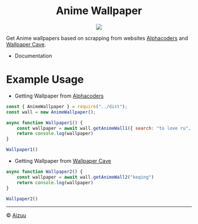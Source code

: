 <h1 align="center">Anime Wallpaper</h1>
<p align="center"> 
    <img src="https://i.imgur.com/DeP0Nlv.jpeg">
</p>

Get Anime wallpapers based on scrapping from websites [Alphacoders](https://alphacoders.com) and [Wallpaper Cave](https://wallpapercave.com).

- Documentation

# Example Usage
- Getting Wallpaper from [Alphacoders](https://alphacoders.com)
```js
const { AnimeWallpaper } = require("../dist");
const wall = new AnimeWallpaper();

async function Wallpaper1() {
    const wallpaper = await wall.getAnimeWall1({ search: "to love ru", page: 1 })
    return console.log(wallpaper)
}

Wallpaper1()
```
- Getting Wallpaper from [Wallpaper Cave](https://wallpapercave.com)
```js
async function Wallpaper2() {
    const wallpaper = await wall.getAnimeWall2("keqing")
    return console.log(wallpaper)
}

Wallpaper2()
```

<hr>

© [Aizuu](https://github.com/iseizuu)
